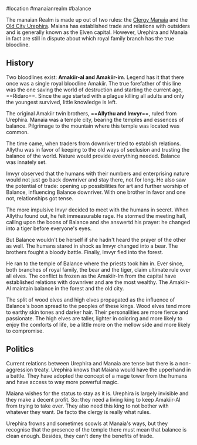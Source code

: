 #location #manaianrealm #balance 

The manaian Realm is made up out of two rules: the [Clergy Manaia](obsidian://open?vault=World%20Wiki&file=Manaian%20Realm%2FClergy%20Manaia%2FL_Clergy%20Manaia) and the [Old City Urephira](obsidian://open?vault=World%20Wiki&file=Manaian%20Realm%2FClergy%20Manaia%2FL_Wood%20Elves%20Territory). Maiana has established trade and relations with outsiders and is generally known as the Elven capital. However, Urephira and Manaia in fact are still in dispute about which royal family branch has the true bloodline.

## History
Two bloodlines exist: **Amakiir-al and Amakiir-im**. 
Legend has it that there once was a single royal bloodline Amakiir. The true forefather of this line was the one saving the world of destruction and starting the current age, ==Ridaro==. Since the age started with a plague killing all adults and only the youngest survived, little knowledge is left.

The original Amakiir twin brothers, ==**Allythu and Imvyr**==, ruled from Urephira. Manaia was a temple city, bearing the temples and essences of balance. Pilgrimage to the mountain where this temple was located was common.

The time came, when traders from downriver tried to establish relations. Allythu was in favor of keeping to the old ways of seclusion and trusting the balance of the world. Nature would provide everything needed. Balance was innately set. 

Imvyr observed that the humans with their numbers and enterprising nature would not just go back downriver and stay there, not for long. He also saw the potential of trade: opening up possibilities for art and further worship of Balance, influencing Balance downriver. With one brother in favor and one not, relationships got tense. 

The more impulsive Invyr decided to meet with the humans in secret. When Allythu found out, he  felt immeasurable rage. He stormed the meeting hall, calling upon the boons of Balance and she answertd his prayer: he changed into a tiger before everyone's eyes.

But Balance wouldn't be herself if she hadn't heard the prayer of the other as well. The humans stared in shock as Imvyr changed into a bear. The brothers fought a bloody battle. Finally, Imvyr fled into the forest.

He ran to the temple of Balance where the priests took him in.
Ever since, both branches of royal family, the bear and the tiger, claim ultimate rule over all elves. The conflict is frozen as the Amakiir-Im from the capital have established relations with downriver and are the most wealthy. The Amakiir-Al maintain balance in the forest and the old city.

The split of wood elves and high elves propagated as the influence of Balance's boon spread to the peoples of these kings. Wood elves tend more to earthy skin tones and darker hair. Their personalities are more fierce and passionate. The high elves are taller, lighter in coloring and more likely to enjoy the comforts of life, be a little more on the mellow side and more likely to compromise.

## Politics

Current relations between Urephira and Manaia are tense but there is a non-aggression treaty. Urephira knows that Maiana would have the upperhand in a battle. They have adopted the concept of a mage tower from the humans and have access to way more powerful magic. 

Maiana wishes for the status to stay as it is. Urephira is largely invisible and they make a decent profit. So: they need a living king to keep Amakiir-Al from trying to take over. They also need this king to not bother with whatever they want. De facto the clergy is really what rules.

Urephira frowns and sometimes scowls at Manaia's ways, but they recognise that the presence of the temple there must mean that balance is clean enough. Besides, they can't deny the benefits of trade. 

